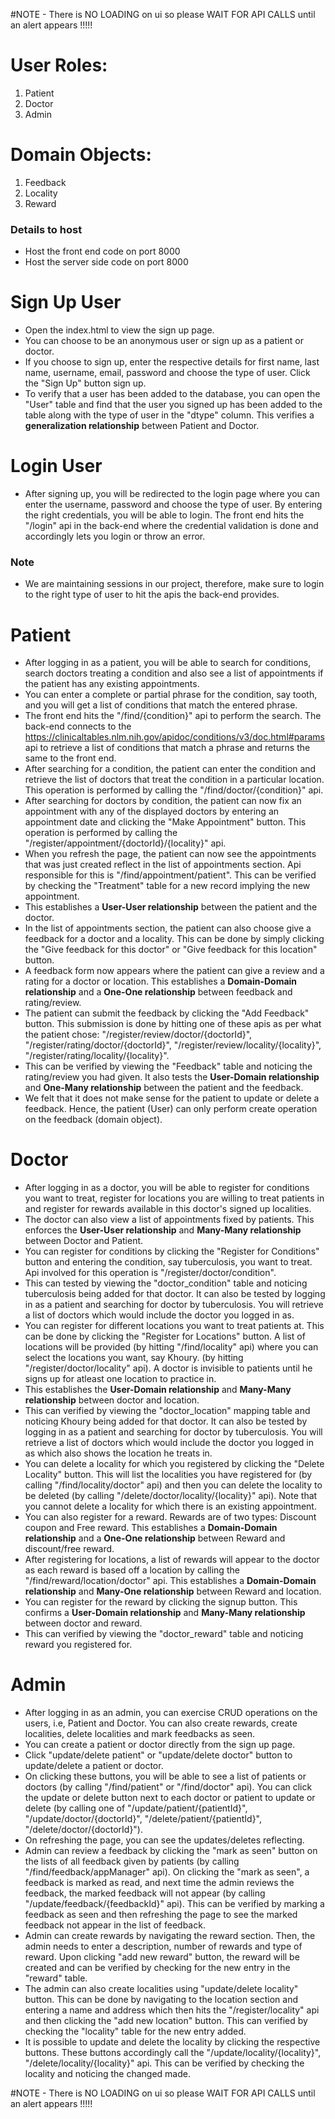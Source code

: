 #NOTE - There is NO LOADING on ui so please WAIT FOR API CALLS until an alert appears !!!!!

# User Roles:
1. Patient
2. Doctor
3. Admin
# Domain Objects:
1. Feedback
2. Locality
3. Reward
### Details to host
* Host the front end code on port 8000
* Host the server side code on port 8000
# Sign Up User
* Open the index.html to view the sign up page.
* You can choose to be an anonymous user or sign up as a patient or doctor.
* If you choose to sign up, enter the respective details for first name, last name, username, email, password and choose the type of user. Click the "Sign Up" button sign up.
* To verify that a user has been added to the database, you can open the "User" table and find that the user you signed up has been added to the table along with the type of user in the "dtype" column. This verifies a **generalization relationship** between Patient and Doctor.
# Login User
* After signing up, you will be redirected to the login page where you can enter the username, password and choose the type of user. By entering the right credentials, you will be able to login. The front end hits the "/login" api in the back-end where the credential validation is done and accordingly lets you login or throw an error.
### Note
* We are maintaining sessions in our project, therefore, make sure to login to the right type of user to hit the apis the back-end provides.
# Patient
* After logging in as a patient, you will be able to search for conditions, search doctors treating a condition and also see a list of appointments if the patient has any existing appointments.
* You can enter a complete or partial phrase for the condition, say tooth, and you will get a list of conditions that match the entered phrase.
* The front end hits the "/find/{condition}" api to perform the search. The back-end connects to the https://clinicaltables.nlm.nih.gov/apidoc/conditions/v3/doc.html#params api to retrieve a list of conditions that match a phrase and returns the same to the front end.
* After searching for a condition, the patient can enter the condition and retrieve the list of doctors that treat the condition in a particular location. This operation is performed by calling the "/find/doctor/{condition}" api.
* After searching for doctors by condition, the patient can now fix an appointment with any of the displayed doctors by entering an appointment date and clicking the "Make Appointment" button. This operation is performed by calling the "/register/appointment/{doctorId}/{locality}" api.
* When you refresh the page, the patient can now see the appointments that was just created reflect in the list of appointments section. Api responsible for this is "/find/appointment/patient". This can be verified by checking the "Treatment" table for a new record implying the new appointment.
* This establishes a **User-User relationship** between the patient and the doctor.
* In the list of appointments section, the patient can also choose give a feedback for a doctor and a locality. This can be done by simply clicking the "Give feedback for this doctor" or "Give feedback for this location" button.
* A feedback form now appears where the patient can give a review and a rating for a doctor or location. This establishes a **Domain-Domain relationship** and a **One-One relationship** between feedback and rating/review. 
* The patient can submit the feedback by clicking the "Add Feedback" button. This submission is done by hitting one of these apis as per what the patient chose: "/register/review/doctor/{doctorId}", "/register/rating/doctor/{doctorId}", "/register/review/locality/{locality}", "/register/rating/locality/{locality}".
* This can be verified by viewing the "Feedback" table and noticing the rating/review you had given. It also tests the  **User-Domain relationship** and **One-Many relationship** between the patient and the feedback.
* We felt that it does not make sense for the patient to update or delete a feedback. Hence, the patient (User) can only perform create operation on the feedback (domain object).
# Doctor
* After logging in as a doctor, you will be able to register for conditions you want to treat, register for locations you are willing to treat patients in and register for rewards available in this doctor's signed up localities.
* The doctor can also view a list of appointments fixed by patients. This enforces the **User-User relationship** and **Many-Many relationship** between Doctor and Patient.
* You can register for conditions by clicking the "Register for Conditions" button and entering the condition, say tuberculosis, you want to treat. Api involved for this operation is "/register/doctor/condition". 
* This can tested by viewing the "doctor_condition" table and noticing tuberculosis being added for that doctor. It can also be tested by logging in as a patient and searching for doctor by tuberculosis. You will retrieve a list of doctors which would include the doctor you logged in as.
* You can register for different locations you want to treat patients at. This can be done by clicking the "Register for Locations" button. A list of locations will be provided (by hitting "/find/locality" api) where you can select the locations you want, say Khoury. (by hitting "/register/doctor/locality" api). A doctor is invisible to patients until he signs up for atleast one location to practice in. 
* This establishes the **User-Domain relationship** and **Many-Many relationship** between doctor and location.
* This can verified by viewing the "doctor_location" mapping table and noticing Khoury being added for that doctor. It can also be tested by logging in as a patient and searching for doctor by tuberculosis. You will retrieve a list of doctors which would include the doctor you logged in as which also shows the location he treats in.
* You can delete a locality for which you registered by clicking the "Delete Locality" button. This will list the localities you have registered for (by calling "/find/locality/doctor" api) and then you can delete the locality to be deleted (by calling "/delete/doctor/locality/{locality}" api). Note that you cannot delete a locality for which there is an existing appointment.
* You can also register for a reward. Rewards are of two types: Discount coupon and Free reward. This establishes a **Domain-Domain relationship** and a **One-One relationship** between Reward and discount/free reward.
* After registering for locations, a list of rewards will appear to the doctor as each reward is based off a location by calling the "/find/reward/location/doctor" api. This establishes a **Domain-Domain relationship** and **Many-One relationship** between Reward and location.
* You can register for the reward by clicking the signup button. This confirms a **User-Domain relationship** and **Many-Many relationship** between doctor and reward.
* This can verified by viewing the "doctor_reward" table and noticing reward you registered for.
# Admin
* After logging in as an admin, you can exercise CRUD operations on the users, i.e, Patient and Doctor. You can also create rewards, create localities, delete localities and mark feedbacks as seen.
* You can create a patient or doctor directly from the sign up page.
* Click "update/delete patient" or "update/delete doctor" button to update/delete a patient or doctor.
* On clicking these buttons, you will be able to see a list of patients or doctors (by calling "/find/patient" or "/find/doctor" api). You can click the update or delete button next to each doctor or patient to update or delete (by calling one of "/update/patient/{patientId}", "/update/doctor/{doctorId}", "/delete/patient/{patientId}", "/delete/doctor/{doctorId}").
* On refreshing the page, you can see the updates/deletes reflecting.
* Admin can review a feedback by clicking the "mark as seen" button on the lists of all feedback given by patients (by calling "/find/feedback/appManager" api). On clicking the "mark as seen", a feedback is marked as read, and next time the admin reviews the feedback, the marked feedback will not appear (by calling "/update/feedback/{feedbackId}" api). This can be verified by marking a feedback as seen and then refreshing the page to see the marked feedback not appear in the list of feedback.
* Admin can create rewards by navigating the reward section. Then, the admin needs to enter a description, number of rewards and type of reward. Upon clicking "add new reward" button, the reward will be created and can be verified by checking for the new entry in the "reward" table.
* The admin can also create localities using "update/delete locality" button. This can be done by navigating to the location section and entering a name and address which then hits the "/register/locality" api and then clicking the "add new location" button. This can verified by checking the "locality" table for the new entry added.
* It is possible to update and delete the locality by clicking the respective buttons. These buttons accordingly call the "/update/locality/{locality}", "/delete/locality/{locality}" api. This can be verified by checking the locality and noticing the changed made.

#NOTE - There is NO LOADING on ui so please WAIT FOR API CALLS until an alert appears !!!!!
